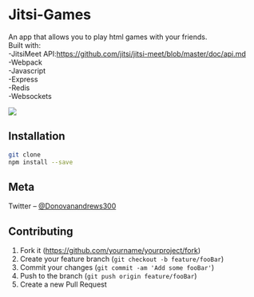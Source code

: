 # Jitsi-Games
An app that allows you to play html games with your friends.\
Built with:\
-JitsiMeet API:https://github.com/jitsi/jitsi-meet/blob/master/doc/api.md \
-Webpack\
-Javascript\
-Express\
-Redis\
-Websockets



![](header.png)

## Installation

```sh
git clone
npm install --save
```


## Meta

Twitter – [@Donovanandrews300](https://twitter.com/donovanandrews300)

## Contributing

1. Fork it (<https://github.com/yourname/yourproject/fork>)
2. Create your feature branch (`git checkout -b feature/fooBar`)
3. Commit your changes (`git commit -am 'Add some fooBar'`)
4. Push to the branch (`git push origin feature/fooBar`)
5. Create a new Pull Request

<!-- Markdown link & img dfn's -->
[npm-image]: https://img.shields.io/npm/v/datadog-metrics.svg?style=flat-square
[npm-url]: https://npmjs.org/package/datadog-metrics
[npm-downloads]: https://img.shields.io/npm/dm/datadog-metrics.svg?style=flat-square
[travis-image]: https://img.shields.io/travis/dbader/node-datadog-metrics/master.svg?style=flat-square
[travis-url]: https://travis-ci.org/dbader/node-datadog-metrics
[wiki]: https://github.com/yourname/yourproject/wiki
